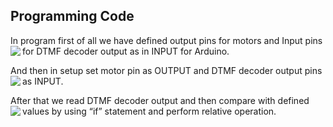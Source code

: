 ## Programming Code
In program first of all we have defined output pins for motors and Input pins for DTMF decoder output as in INPUT for Arduino.
<img align="left"  src="https://circuitdigest.com/sites/default/files/inlineimages/define_0.PNG">

And then in setup set motor pin as OUTPUT and DTMF decoder output pins as INPUT.
<img align="left"  src="https://circuitdigest.com/sites/default/files/inlineimages/direction.PNG">

After that we read DTMF decoder output and then compare with defined values by using “if” statement and perform relative operation.
<img align="left"  src="https://circuitdigest.com/sites/default/files/inlineimages/readign%20and%20compare.PNG">
